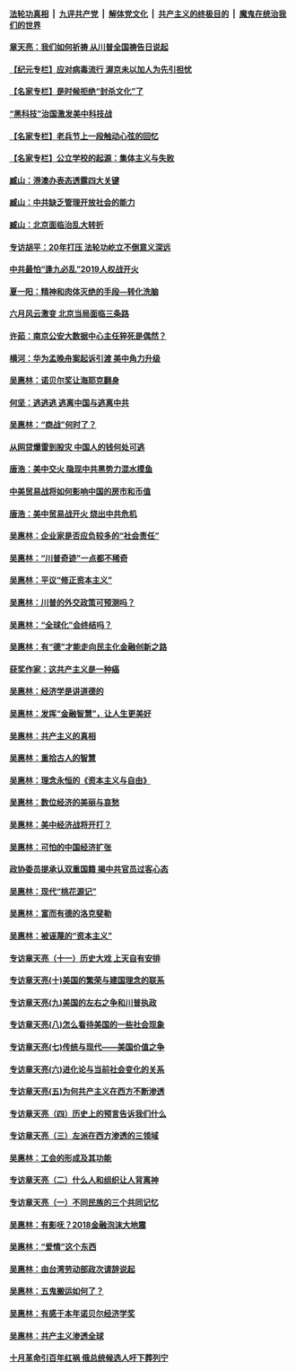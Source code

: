 

####  [法轮功真相](../../../../basic/blob/master/README.md?t=06301702) &nbsp;|&nbsp; [九评共产党](../../../../9ping.md/blob/master/README.md?t=06301702) &nbsp;|&nbsp; [解体党文化](../../../../jtdwh.md/blob/master/README.md?t=06301702)  &nbsp;|&nbsp; [共产主义的终极目的](../../../../gczydzjmd.md/blob/master/README.md?t=06301702) &nbsp;|&nbsp; [魔鬼在统治我们的世界](../../../../mgztzwmdsj.md/blob/master/README.md?t=06301702) 

#### [章天亮：我们如何祈祷 从川普全国祷告日说起](../pages/nsc423/n11944627.md?t=06301702) 

#### [【纪元专栏】应对病毒流行 渥京未以加人为先引担忧](../pages/nsc423/n11875714.md?t=06301702) 

#### [【名家专栏】是时候拒绝“封杀文化”了](../pages/nsc423/n11814093.md?t=06301702) 

#### [“黑科技”治国激发美中科技战](../pages/nsc423/n11638056.md?t=06301702) 

#### [【名家专栏】老兵节上一段触动心弦的回忆](../pages/nsc423/n11646016.md?t=06301702) 

#### [【名家专栏】公立学校的起源：集体主义与失败](../pages/nsc423/n11601833.md?t=06301702) 

#### [臧山：港澳办表态透露四大关键](../pages/nsc423/n11421628.md?t=06301702) 

#### [臧山：中共缺乏管理开放社会的能力](../pages/nsc423/n11407457.md?t=06301702) 

#### [臧山：北京面临治乱大转折](../pages/nsc423/n11406895.md?t=06301702) 

#### [专访胡平：20年打压 法轮功屹立不倒意义深远](../pages/nsc423/n11398800.md?t=06301702) 

#### [中共最怕“逢九必乱”2019人权战开火](../pages/nsc423/n11385248.md?t=06301702) 

#### [夏一阳：精神和肉体灭绝的手段—转化洗脑](../pages/nsc423/n11368250.md?t=06301702) 

#### [六月风云激变 北京当局面临三条路](../pages/nsc423/n11313668.md?t=06301702) 

#### [许茹：南京公安大数据中心主任猝死是偶然？](../pages/nsc423/n11064744.md?t=06301702) 

#### [横河：华为孟晚舟案起诉引渡 美中角力升级](../pages/nsc423/n11027230.md?t=06301702) 

#### [吴惠林：诺贝尔奖让海耶克翻身](../pages/nsc423/n10890049.md?t=06301702) 

#### [何坚：逃逃逃 逃离中国与逃离中共](../pages/nsc423/n10592891.md?t=06301702) 

#### [吴惠林：“商战”何时了？](../pages/nsc423/n10573558.md?t=06301702) 

#### [从网贷爆雷到股灾 中国人的钱何处可逃](../pages/nsc423/n10572800.md?t=06301702) 

#### [唐浩：美中交火 隐现中共黑势力混水摸鱼](../pages/nsc423/n10544040.md?t=06301702) 

#### [中美贸易战将如何影响中国的房市和币值](../pages/nsc423/n10543697.md?t=06301702) 

#### [唐浩：美中贸易战开火 烧出中共危机](../pages/nsc423/n10540126.md?t=06301702) 

#### [吴惠林：企业家是否应负较多的“社会责任”](../pages/nsc423/n10535022.md?t=06301702) 

#### [吴惠林：“川普奇迹”一点都不稀奇](../pages/nsc423/n10512808.md?t=06301702) 

#### [吴惠林：平议“修正资本主义”](../pages/nsc423/n10495724.md?t=06301702) 

#### [吴惠林：川普的外交政策可预测吗？](../pages/nsc423/n10462387.md?t=06301702) 

#### [吴惠林：“全球化”会终结吗？](../pages/nsc423/n10452838.md?t=06301702) 

#### [吴惠林：有“德”才能走向民主化金融创新之路](../pages/nsc423/n10432292.md?t=06301702) 

#### [获奖作家：这共产主义是一种癌](../pages/nsc423/n10431541.md?t=06301702) 

#### [吴惠林：经济学是讲道德的](../pages/nsc423/n10398014.md?t=06301702) 

#### [吴惠林：发挥“金融智慧”，让人生更美好](../pages/nsc423/n10375019.md?t=06301702) 

#### [吴惠林：共产主义的真相](../pages/nsc423/n10351394.md?t=06301702) 

#### [吴惠林：重拾古人的智慧](../pages/nsc423/n10337691.md?t=06301702) 

#### [吴惠林：理念永恒的《资本主义与自由》](../pages/nsc423/n10316274.md?t=06301702) 

#### [吴惠林：数位经济的美丽与哀愁](../pages/nsc423/n10292946.md?t=06301702) 

#### [吴惠林：美中经济战将开打？](../pages/nsc423/n10258825.md?t=06301702) 

#### [吴惠林：可怕的中国经济扩张](../pages/nsc423/n10219147.md?t=06301702) 

#### [政协委员提承认双重国籍 揭中共官员过客心态](../pages/nsc423/n10208809.md?t=06301702) 

#### [吴惠林：现代“桃花源记”](../pages/nsc423/n10185234.md?t=06301702) 

#### [吴惠林：富而有德的洛克斐勒](../pages/nsc423/n10142264.md?t=06301702) 

#### [吴惠林：被诬蔑的“资本主义”](../pages/nsc423/n10124816.md?t=06301702) 

#### [专访章天亮（十一）历史大戏 上天自有安排](../pages/nsc423/n10094905.md?t=06301702) 

#### [专访章天亮(十)美国的繁荣与建国理念的联系](../pages/nsc423/n10094899.md?t=06301702) 

#### [专访章天亮(九)美国的左右之争和川普执政](../pages/nsc423/n10094889.md?t=06301702) 

#### [专访章天亮(八)怎么看待美国的一些社会现象](../pages/nsc423/n10094857.md?t=06301702) 

#### [专访章天亮(七)传统与现代——美国价值之争](../pages/nsc423/n10093140.md?t=06301702) 

#### [专访章天亮(六)进化论与当前社会变化的关系](../pages/nsc423/n10092036.md?t=06301702) 

#### [专访章天亮(五)为何共产主义在西方不断渗透](../pages/nsc423/n10083620.md?t=06301702) 

#### [专访章天亮（四）历史上的预言告诉我们什么](../pages/nsc423/n10083606.md?t=06301702) 

#### [专访章天亮（三）左派在西方渗透的三领域](../pages/nsc423/n10081115.md?t=06301702) 

#### [吴惠林：工会的形成及其功能](../pages/nsc423/n10080633.md?t=06301702) 

#### [专访章天亮（二）什么人和组织让人背离神](../pages/nsc423/n10076637.md?t=06301702) 

#### [专访章天亮（一）不同民族的三个共同记忆](../pages/nsc423/n10074188.md?t=06301702) 

#### [吴惠林：有影呒？2018金融泡沫大地震](../pages/nsc423/n10040534.md?t=06301702) 

#### [吴惠林：“爱情”这个东西](../pages/nsc423/n10019423.md?t=06301702) 

#### [吴惠林：由台湾劳动部政次请辞说起](../pages/nsc423/n9979679.md?t=06301702) 

#### [吴惠林：五鬼搬运如何了？](../pages/nsc423/n9925338.md?t=06301702) 

#### [吴惠林：有感于本年诺贝尔经济学奖](../pages/nsc423/n9871883.md?t=06301702) 

#### [吴惠林：共产主义渗透全球](../pages/nsc423/n9812748.md?t=06301702) 

#### [十月革命引百年红祸 俄总统候选人吁下葬列宁](../pages/nsc423/n9810182.md?t=06301702) 

